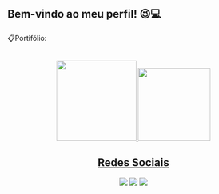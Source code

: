 ## Bem-vindo ao meu perfil! 😉💻

<p>📋Portifólio:  </p><br>

<div align="center">
  <a href="https://github.com/Vininicius21">
    <img height="160em" src="https://github-readme-stats.vercel.app/api?username=Vininicius21&show_icons=true&theme=dark&include_all_commits=true&count_private=true"/>
    <img height="145em"  src="https://github-readme-stats.vercel.app/api/top-langs/?username=Vininicius21&layout=compact&langs_count=7&theme=dark"/>
</div>


## <div align="center">Redes Sociais</div>

<div align="center"> 
  <a href="https://www.linkedin.com/in/vinicius-andrade-751915200/" target="_blank"><img src="https://img.shields.io/badge/-LinkedIn-%230077B5?style=for-the-badge&logo=linkedin&logoColor=white" target="_blank"></a>
  <a href="https://www.instagram.com/vininicius01/" target="_blank"><img src="https://img.shields.io/badge/-Instagram-%23E4405F?style=for-the-badge&logo=instagram&logoColor=white" target="_blank"></a>
  <a href="https://twitter.com/Vininicius01" target="_blank"><img src="https://img.shields.io/badge/Twitter-1DA1F2?style=for-the-badge&logo=twitter&logoColor=white" target="_blank"></a> 
</div>
